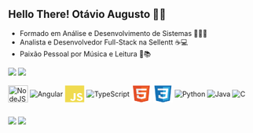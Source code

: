 ## Hello There! Otávio Augusto 👋😎

- Formado em Análise e Desenvolvimento de Sistemas 👨‍💻🔭
- Analista e Desenvolvedor Full-Stack na Sellentt ☕💻
- Paixão Pessoal por Música e Leitura 🎹📚

<div>
  <img height="155px" src="https://github-readme-stats.vercel.app/api?username=Otavio088&show_icons=true&theme=transparent">
  <img height="155px" src="https://github-readme-stats.vercel.app/api/top-langs/?username=Otavio088&layout=compact&theme=transparent">
</div>

<div style="display: inline_block"><br>
  <img align="center" title="NodeJS"  height="35" width="40" src="https://cdn.jsdelivr.net/gh/devicons/devicon@latest/icons/nodejs/nodejs-original.svg"/>
  <img align="center" title="Angular" alt="Angular" height="35" width="40" src="https://cdn.jsdelivr.net/gh/devicons/devicon@latest/icons/angularjs/angularjs-plain.svg"/>
  <img align="center" title="JavaScript" alt="JavaScript" height="35" width="40" src="https://raw.githubusercontent.com/devicons/devicon/master/icons/javascript/javascript-plain.svg"/>
  <img align="center" title="TypeScript" alt="TypeScript" height="35" width="40" src="https://cdn.jsdelivr.net/gh/devicons/devicon@latest/icons/typescript/typescript-plain.svg"/>
  <img align="center" title="HTML" alt="HTML" height="35" width="40" src="https://raw.githubusercontent.com/devicons/devicon/master/icons/html5/html5-original.svg"/>
  <img align="center" title="CSS" alt="CSS" height="35" width="40" src="https://raw.githubusercontent.com/devicons/devicon/master/icons/css3/css3-original.svg"/>
  <img align="center" title="Python" alt="Python" height="35" width="40" src="https://cdn.jsdelivr.net/gh/devicons/devicon@latest/icons/python/python-original.svg"/>
  <img align="center" title="Java" alt="Java" height="35" width="40" src="https://cdn.jsdelivr.net/gh/devicons/devicon/icons/java/java-original.svg"/>
  <img align="center" title="C" alt="C" height="35" width="40" src="https://cdn.jsdelivr.net/gh/devicons/devicon/icons/c/c-original.svg"/>
</div>

##

<div> 
  <a href = "https://www.linkedin.com/in/otavioaugustoribeiro/" target="_blank"><img src="https://img.shields.io/badge/-LinkedIn-%230077B5?style=for-the-badge&logo=linkedin&logoColor=white" target="_blank"></a> 
  <a href = "mailto:otavio208augustoribeiro@gmail.com"><img src="https://img.shields.io/badge/-Gmail-%23333?style=for-the-badge&logo=gmail&logoColor=white" target="_blank"></a>
</div>

